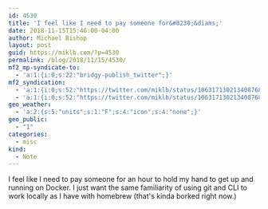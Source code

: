 ```yaml
---
id: 4530
title: 'I feel like I need to pay someone for&#8230;&diams;'
date: 2018-11-15T15:46:00-04:00
author: Michael Bishop
layout: post
guid: https://miklb.com/?p=4530
permalink: /blog/2018/11/15/4530/
mf2_mp-syndicate-to:
  - 'a:1:{i:0;s:22:"bridgy-publish_twitter";}'
mf2_syndication:
  - 'a:1:{i:0;s:52:"https://twitter.com/miklb/status/1063171302134087688";}'
  - 'a:1:{i:0;s:52:"https://twitter.com/miklb/status/1063171302134087688";}'
geo_weather:
  - 'a:2:{s:5:"units";s:1:"F";s:4:"icon";s:4:"none";}'
geo_public:
  - "1"
categories:
  - misc
kind:
  - Note
---
```

I feel like I need to pay someone for an hour to hold my hand to get up and running on Docker. I just want the same familiarity of using git and CLI to work locally as I have with homebrew (that's kinda borked right now.)